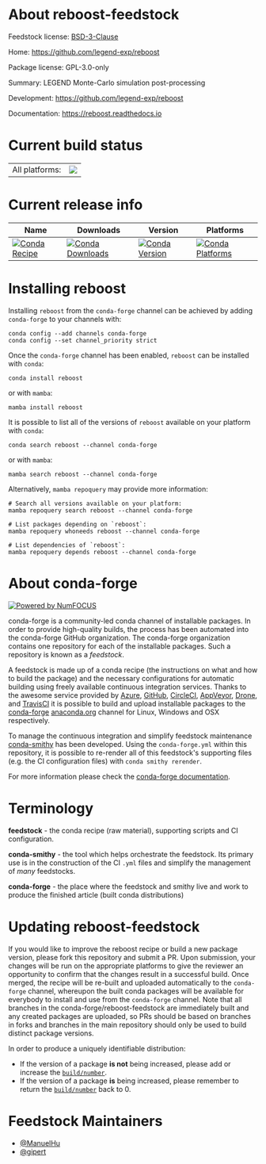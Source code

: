 About reboost-feedstock
=======================

Feedstock license: [BSD-3-Clause](https://github.com/conda-forge/reboost-feedstock/blob/main/LICENSE.txt)

Home: https://github.com/legend-exp/reboost

Package license: GPL-3.0-only

Summary: LEGEND Monte-Carlo simulation post-processing

Development: https://github.com/legend-exp/reboost

Documentation: https://reboost.readthedocs.io

Current build status
====================


<table><tr><td>All platforms:</td>
    <td>
      <a href="https://dev.azure.com/conda-forge/feedstock-builds/_build/latest?definitionId=26524&branchName=main">
        <img src="https://dev.azure.com/conda-forge/feedstock-builds/_apis/build/status/reboost-feedstock?branchName=main">
      </a>
    </td>
  </tr>
</table>

Current release info
====================

| Name | Downloads | Version | Platforms |
| --- | --- | --- | --- |
| [![Conda Recipe](https://img.shields.io/badge/recipe-reboost-green.svg)](https://anaconda.org/conda-forge/reboost) | [![Conda Downloads](https://img.shields.io/conda/dn/conda-forge/reboost.svg)](https://anaconda.org/conda-forge/reboost) | [![Conda Version](https://img.shields.io/conda/vn/conda-forge/reboost.svg)](https://anaconda.org/conda-forge/reboost) | [![Conda Platforms](https://img.shields.io/conda/pn/conda-forge/reboost.svg)](https://anaconda.org/conda-forge/reboost) |

Installing reboost
==================

Installing `reboost` from the `conda-forge` channel can be achieved by adding `conda-forge` to your channels with:

```
conda config --add channels conda-forge
conda config --set channel_priority strict
```

Once the `conda-forge` channel has been enabled, `reboost` can be installed with `conda`:

```
conda install reboost
```

or with `mamba`:

```
mamba install reboost
```

It is possible to list all of the versions of `reboost` available on your platform with `conda`:

```
conda search reboost --channel conda-forge
```

or with `mamba`:

```
mamba search reboost --channel conda-forge
```

Alternatively, `mamba repoquery` may provide more information:

```
# Search all versions available on your platform:
mamba repoquery search reboost --channel conda-forge

# List packages depending on `reboost`:
mamba repoquery whoneeds reboost --channel conda-forge

# List dependencies of `reboost`:
mamba repoquery depends reboost --channel conda-forge
```


About conda-forge
=================

[![Powered by
NumFOCUS](https://img.shields.io/badge/powered%20by-NumFOCUS-orange.svg?style=flat&colorA=E1523D&colorB=007D8A)](https://numfocus.org)

conda-forge is a community-led conda channel of installable packages.
In order to provide high-quality builds, the process has been automated into the
conda-forge GitHub organization. The conda-forge organization contains one repository
for each of the installable packages. Such a repository is known as a *feedstock*.

A feedstock is made up of a conda recipe (the instructions on what and how to build
the package) and the necessary configurations for automatic building using freely
available continuous integration services. Thanks to the awesome service provided by
[Azure](https://azure.microsoft.com/en-us/services/devops/), [GitHub](https://github.com/),
[CircleCI](https://circleci.com/), [AppVeyor](https://www.appveyor.com/),
[Drone](https://cloud.drone.io/welcome), and [TravisCI](https://travis-ci.com/)
it is possible to build and upload installable packages to the
[conda-forge](https://anaconda.org/conda-forge) [anaconda.org](https://anaconda.org/)
channel for Linux, Windows and OSX respectively.

To manage the continuous integration and simplify feedstock maintenance
[conda-smithy](https://github.com/conda-forge/conda-smithy) has been developed.
Using the ``conda-forge.yml`` within this repository, it is possible to re-render all of
this feedstock's supporting files (e.g. the CI configuration files) with ``conda smithy rerender``.

For more information please check the [conda-forge documentation](https://conda-forge.org/docs/).

Terminology
===========

**feedstock** - the conda recipe (raw material), supporting scripts and CI configuration.

**conda-smithy** - the tool which helps orchestrate the feedstock.
                   Its primary use is in the construction of the CI ``.yml`` files
                   and simplify the management of *many* feedstocks.

**conda-forge** - the place where the feedstock and smithy live and work to
                  produce the finished article (built conda distributions)


Updating reboost-feedstock
==========================

If you would like to improve the reboost recipe or build a new
package version, please fork this repository and submit a PR. Upon submission,
your changes will be run on the appropriate platforms to give the reviewer an
opportunity to confirm that the changes result in a successful build. Once
merged, the recipe will be re-built and uploaded automatically to the
`conda-forge` channel, whereupon the built conda packages will be available for
everybody to install and use from the `conda-forge` channel.
Note that all branches in the conda-forge/reboost-feedstock are
immediately built and any created packages are uploaded, so PRs should be based
on branches in forks and branches in the main repository should only be used to
build distinct package versions.

In order to produce a uniquely identifiable distribution:
 * If the version of a package **is not** being increased, please add or increase
   the [``build/number``](https://docs.conda.io/projects/conda-build/en/latest/resources/define-metadata.html#build-number-and-string).
 * If the version of a package **is** being increased, please remember to return
   the [``build/number``](https://docs.conda.io/projects/conda-build/en/latest/resources/define-metadata.html#build-number-and-string)
   back to 0.

Feedstock Maintainers
=====================

* [@ManuelHu](https://github.com/ManuelHu/)
* [@gipert](https://github.com/gipert/)

